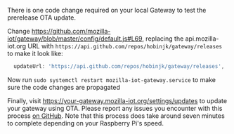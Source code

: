 There is one code change required on your local Gateway to test the prerelease OTA update.

Change https://github.com/mozilla-iot/gateway/blob/master/config/default.js#L69, replacing the api.mozilla-iot.org URL with `https://api.github.com/repos/hobinjk/gateway/releases`
to make it look like:
```javascript
  updateUrl: 'https://api.github.com/repos/hobinjk/gateway/releases',
 ```

Now run `sudo systemctl restart mozilla-iot-gateway.service` to make sure the code changes are propagated

Finally, visit https://your-gateway.mozilla-iot.org/settings/updates to update your gateway using OTA. Please report any
issues you encounter with this process [on GitHub](https://github.com/mozilla-iot/gateway/issues). Note that this process
does take around seven minutes to complete depending on your Raspberry Pi's speed.
